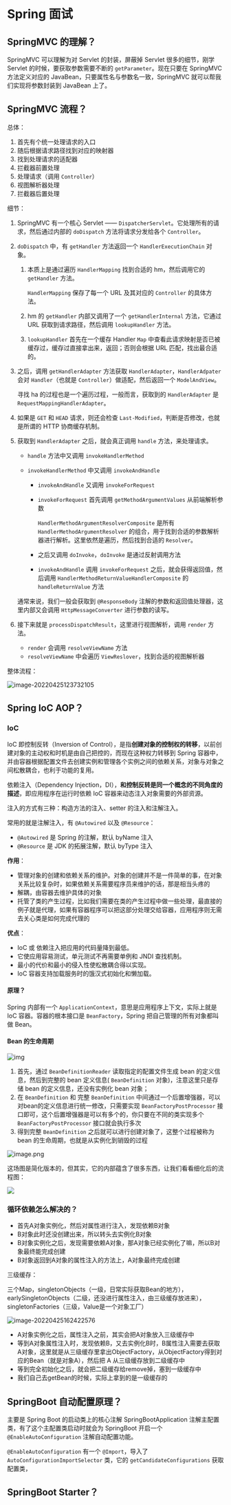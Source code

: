 # Spring 面试

## SpringMVC 的理解？

SpringMVC 可以理解为对 Servlet 的封装，屏蔽掉 Servlet 很多的细节，刚学 Servlet 的时候，要获取参数需要不断的 `getParameter`。现在只要在 SpringMVC 方法定义对应的 JavaBean，只要属性名与参数名一致，SpringMVC 就可以帮我们实现将参数封装到 JavaBean 上了。

## SpringMVC 流程？

总体：

1. 首先有个统一处理请求的入口
2. 随后根据请求路径找到对应的映射器
3. 找到处理请求的适配器
4. 拦截器前置处理
5. 处理请求（调用 `Controller`）
6. 视图解析器处理
7. 拦截器后置处理

细节：

1. SpringMVC 有一个核心 Servlet —— `DispatcherServlet`。它处理所有的请求，然后通过内部的 `doDispatch` 方法将请求分发给各个 `Controller`。

2. `doDispatch` 中，有 `getHandler` 方法返回一个 `HandlerExecutionChain` 对象。

   1. 本质上是通过遍历 `HandlerMapping` 找到合适的 hm，然后调用它的 `getHandler` 方法。

      `HandlerMapping` 保存了每一个 URL 及其对应的 `Controller` 的具体方法。

   2. hm 的 `getHandler` 内部又调用了一个 `getHandlerInternal` 方法，它通过 URL 获取到请求路径，然后调用 `lookupHandler` 方法。

   3. `lookupHandler` 首先在一个缓存 Handler `Map` 中查看此请求映射是否已被缓存过，缓存过直接拿出来，返回；否则会根据 URL 匹配，找出最合适的。

3. 之后，调用 `getHandlerAdapter` 方法获取 `HandlerAdapter`，`HandlerAdpater` 会对 `Handler`（也就是 `Controller`）做适配，然后返回一个 `ModelAndView`。

   寻找 ha 的过程也是一个遍历过程，一般而言，获取到的 `HandlerAdapter` 是 `RequestMappingHandlerAdapter`。

4. 如果是 `GET` 和 `HEAD` 请求，则还会检查 `Last-Modified`，判断是否修改，也就是所谓的 HTTP 协商缓存机制。

5. 获取到 `HandlerAdapter` 之后，就会真正调用 `handle` 方法，来处理请求。

   * `handle` 方法中又调用 `invokeHandlerMethod`

   * `invokeHandlerMethod` 中又调用 `invokeAndHandle`

     * `invokeAndHandle` 又调用 `invokeForRequest`

     * `invokeForRequest` 首先调用 `getMethodArgumentValues` 从前端解析参数

       `HandlerMethodArgumentResolverComposite` 是所有 `HandlerMethodArgumentResolver` 的组合，用于找到合适的参数解析器进行解析。这里依然是遍历，然后找到合适的 `Resolver`。

     * 之后又调用 `doInvoke`，`doInvoke` 是通过反射调用方法

     * `invokeAndHandle` 调用 `invokeForRequest` 之后，就会获得返回值，然后调用  `HandlerMethodReturnValueHandlerComposite` 的`handleReturnValue` 方法

   通常来说，我们一般会获取到 `@ResponseBody` 注解的参数和返回值处理器，这里内部又会调用 `HttpMessageConverter` 进行参数的读写。

6. 接下来就是 `processDispatchResult`，这里进行视图解析，调用 `render` 方法。

   * `render` 会调用 `resolveViewName` 方法
   * `resolveViewName` 中会遍历 `ViewReslover`，找到合适的视图解析器

整体流程：

![image-20220425123732105](https://cdn.jsdelivr.net/gh/Faraway002/typora/images/image-20220425123732105.png)

## Spring IoC AOP？

### IoC

IoC 即控制反转（Inversion of Control），是指**创建对象的控制权的转移**，以前创建对象的主动权和时机是由自己把控的，而现在这种权力转移到 Spring 容器中，并由容器根据配置文件去创建实例和管理各个实例之间的依赖关系，对象与对象之间松散耦合，也利于功能的复用。

依赖注入（Dependency Injection，DI），**和控制反转是同一个概念的不同角度的描述**，即应用程序在运行时依赖 IoC 容器来动态注入对象需要的外部资源。

注入的方式有三种：构造方法的注入、setter 的注入和注解注入。

常用的就是注解注入，有 `@Autowired` 以及 `@Resource`：

* `@Autowired` 是 Spring 的注解，默认 byName 注入
* `@Resource` 是 JDK 的拓展注解，默认 byType 注入

**作用**：

- 管理对象的创建和依赖关系的维护。对象的创建并不是一件简单的事，在对象关系比较复杂时，如果依赖关系需要程序员来维护的话，那是相当头疼的
- 解耦，由容器去维护具体的对象
- 托管了类的产生过程，比如我们需要在类的产生过程中做一些处理，最直接的例子就是代理，如果有容器程序可以把这部分处理交给容器，应用程序则无需去关心类是如何完成代理的

**优点**：

- IoC 或 依赖注入把应用的代码量降到最低。
- 它使应用容易测试，单元测试不再需要单例和 JNDI 查找机制。
- 最小的代价和最小的侵入性使松散耦合得以实现。
- IoC 容器支持加载服务时的饿汉式初始化和懒加载。

#### 原理？

Spring 内部有一个 `ApplicationContext`，意思是应用程序上下文，实际上就是 IoC 容器。容器的根本接口是 `BeanFactory`，Spring 把自己管理的所有对象都叫做 Bean。

#### Bean 的生命周期

![img](https://cdn.jsdelivr.net/gh/Faraway002/typora/images/abde7edc90734009864eee7e12aa986d~tplv-k3u1fbpfcp-zoom-in-crop-mark:1304:0:0:0.awebp)

1. 首先，通过 `BeanDefinitionReader` 读取指定的配置文件生成 bean 的定义信息，然后到完整的 bean 定义信息( `BeanDefinition` 对象)，注意这里只是存储 bean 的定义信息，还没有实例化 bean 对象；
2. 在 `BeanDefinition` 和 完整 `BeanDefinition` 中间通过一个后置增强器，可以对bean的定义信息进行统一修改，只需要实现 `BeanFactoryPostProcessor` 接口即可，这个后置增强器是可以有多个的，你只要在不同的类实现多个 `BeanFactoryPostProcessor` 接口就会执行多次
3. 得到完整 `BeanDefinition` 之后就可以进行创建对象了，这整个过程被称为 bean 的生命周期，也就是从实例化到销毁的过程

![image.png](https://cdn.jsdelivr.net/gh/Faraway002/typora/images/b99901f4ba6f45159c32946d3fb31536~tplv-k3u1fbpfcp-zoom-in-crop-mark:1304:0:0:0.awebp)

这场图是简化版本的，但其实，它的内部蕴含了很多东西，让我们看看细化后的流程图：

![](https://cdn.jsdelivr.net/gh/Faraway002/typora/images/72677c123f5e41b3b8498654acac8fe0~tplv-k3u1fbpfcp-zoom-in-crop-mark:1304:0:0:0.awebp)

### 循环依赖怎么解决的？

* 首先A对象实例化，然后对属性进行注入，发现依赖B对象
* B对象此时还没创建出来，所以转头去实例化B对象
* B对象实例化之后，发现需要依赖A对象，那A对象已经实例化了嘛，所以B对象最终能完成创建
* B对象返回到A对象的属性注入的方法上，A对象最终完成创建

三级缓存：

三个Map，singletonObjects（一级，日常实际获取Bean的地方），earlySingletonObjects（二级，还没进行属性注入，由三级缓存放进来），singletonFactories（三级，Value是一个对象工厂）

![image-20220425162422576](https://cdn.jsdelivr.net/gh/Faraway002/typora/images/image-20220425162422576.png)

* A对象实例化之后，属性注入之前，其实会把A对象放入三级缓存中
* 等到A对象属性注入时，发现依赖B，又去实例化B时，B属性注入需要去获取A对象，这里就是从三级缓存里拿出ObjectFactory，从ObjectFactory得到对应的Bean（就是对象A），然后把 A 从三级缓存放到二级缓存中
* 等到完全初始化之后，就会把二级缓存给remove掉，塞到一级缓存中
* 我们自己去getBean的时候，实际上拿到的是一级缓存的

## SpringBoot 自动配置原理？

主要是 Spring Boot 的启动类上的核心注解 SpringBootApplication 注解主配置类，有了这个主配置类启动时就会为 SpringBoot 开启一个 `@EnableAutoConfiguration` 注解自动配置功能。

`@EnableAutoConfiguration` 有一个 `@Import`，导入了 `AutoConfigurationImportSelector` 类，它的 `getCandidateConfigurations` 获取配置类，

## SpringBoot Starter？